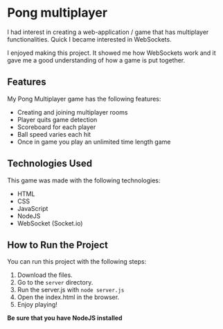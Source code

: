 # Pong multiplayer
I had interest in creating a web-application / game that has multiplayer functionalities. Quick I became interested in WebSockets.


I enjoyed making this project. It showed me how WebSockets work and it gave me a good understanding of how a game is put together.
## Features
My Pong Multiplayer game has the following features:
- Creating and joining multiplayer rooms
- Player quits game detection
- Scoreboard for each player
- Ball speed varies each hit
- Once in game you play an unlimited time length game

## Technologies Used
This game was made with the following technologies:
- HTML
- CSS
- JavaScript
- NodeJS
- WebSocket (Socket.io)

## How to Run the Project
You can run this project with the following steps:
1. Download the files.
2. Go to the `server` directory.
3. Run the server.js with ```node server.js```
4. Open the index.html in the browser.
5. Enjoy playing!

**Be sure that you have NodeJS installed**
